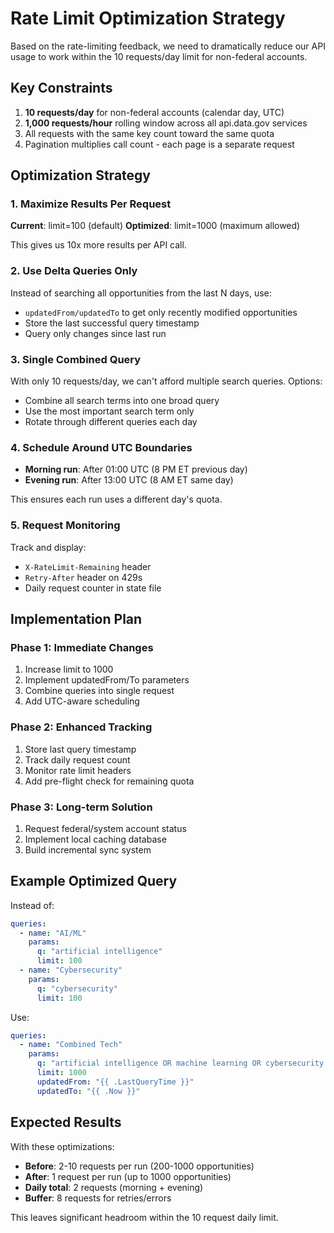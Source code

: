 # Rate Limit Optimization Strategy

Based on the rate-limiting feedback, we need to dramatically reduce our API usage to work within the 10 requests/day limit for non-federal accounts.

## Key Constraints

1. **10 requests/day** for non-federal accounts (calendar day, UTC)
2. **1,000 requests/hour** rolling window across all api.data.gov services
3. All requests with the same key count toward the same quota
4. Pagination multiplies call count - each page is a separate request

## Optimization Strategy

### 1. Maximize Results Per Request

**Current**: limit=100 (default)
**Optimized**: limit=1000 (maximum allowed)

This gives us 10x more results per API call.

### 2. Use Delta Queries Only

Instead of searching all opportunities from the last N days, use:
- `updatedFrom/updatedTo` to get only recently modified opportunities
- Store the last successful query timestamp
- Query only changes since last run

### 3. Single Combined Query

With only 10 requests/day, we can't afford multiple search queries. Options:
- Combine all search terms into one broad query
- Use the most important search term only
- Rotate through different queries each day

### 4. Schedule Around UTC Boundaries

- **Morning run**: After 01:00 UTC (8 PM ET previous day)
- **Evening run**: After 13:00 UTC (8 AM ET same day)

This ensures each run uses a different day's quota.

### 5. Request Monitoring

Track and display:
- `X-RateLimit-Remaining` header
- `Retry-After` header on 429s
- Daily request counter in state file

## Implementation Plan

### Phase 1: Immediate Changes
1. Increase limit to 1000
2. Implement updatedFrom/To parameters
3. Combine queries into single request
4. Add UTC-aware scheduling

### Phase 2: Enhanced Tracking
1. Store last query timestamp
2. Track daily request count
3. Monitor rate limit headers
4. Add pre-flight check for remaining quota

### Phase 3: Long-term Solution
1. Request federal/system account status
2. Implement local caching database
3. Build incremental sync system

## Example Optimized Query

Instead of:
```yaml
queries:
  - name: "AI/ML"
    params:
      q: "artificial intelligence"
      limit: 100
  - name: "Cybersecurity" 
    params:
      q: "cybersecurity"
      limit: 100
```

Use:
```yaml
queries:
  - name: "Combined Tech"
    params:
      q: "artificial intelligence OR machine learning OR cybersecurity OR blockchain"
      limit: 1000
      updatedFrom: "{{ .LastQueryTime }}"
      updatedTo: "{{ .Now }}"
```

## Expected Results

With these optimizations:
- **Before**: 2-10 requests per run (200-1000 opportunities)
- **After**: 1 request per run (up to 1000 opportunities)
- **Daily total**: 2 requests (morning + evening)
- **Buffer**: 8 requests for retries/errors

This leaves significant headroom within the 10 request daily limit.